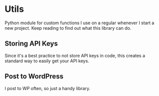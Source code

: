 # Utils
Python module for custom functions I use on a regular whenever I start a new project.  Keep reading to find out what this library can do.

## Storing API Keys
Since it's a best practice to not store API keys in code, this creates a standard way to easily get your API keys.

## Post to WordPress
I post to WP often, so just a handy library.
